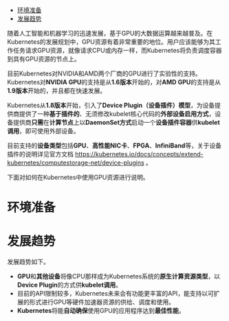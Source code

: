 
<!-- @import "[TOC]" {cmd="toc" depthFrom=1 depthTo=6 orderedList=false} -->

<!-- code_chunk_output -->

- [环境准备](#环境准备)
- [发展趋势](#发展趋势)

<!-- /code_chunk_output -->
随着人工智能和机器学习的迅速发展，基于GPU的大数据运算越来越普及。在Kubernetes的发展规划中，GPU资源有着非常重要的地位。用户应该能够为其工作任务请求GPU资源，就像请求CPU或内存一样，而Kubernetes将负责调度容器到具有GPU资源的节点上。

目前Kubernetes对NVIDIA和AMD两个厂商的GPU进行了实验性的支持。Kubernetes对**NVIDIA GPU**的支持是从**1.6版本**开始的，对**AMD GPU**的支持是从**1.9版本**开始的，并且都在快速发展。

Kubernetes从**1.8版本**开始，引入了**Device Plugin（设备插件）模型**，为设备提供商提供了一种**基于插件的**、无须修改kubelet核心代码的**外部设备启用方式**，设备提供商**只需**在**计算节点**上以**DaemonSet方式**启动一个**设备插件容器**供**kubelet调用**，即可使用外部设备。

目前支持的**设备类型**包括**GPU**、**高性能NIC卡**、**FPGA**、**InfiniBand**等，关于设备插件的说明详见官方文档 https://kubernetes.io/docs/concepts/extend-kubernetes/computestorage-net/device-plugins 。

下面对如何在Kubernetes中使用GPU资源进行说明。

# 环境准备

# 发展趋势

发展趋势如下。

* **GPU**和**其他设备**将像CPU那样成为Kubernetes系统的**原生计算资源类型**，以**Device Plugin**的方式供**kubelet调用**。
* 目前的API限制较多，Kubernetes未来会有功能更丰富的API，能支持以可扩展的形式进行GPU等硬件加速器资源的供给、调度和使用。
* **Kubernetes**将能**自动确保**使用GPU的应用程序达到**最佳性能**。

